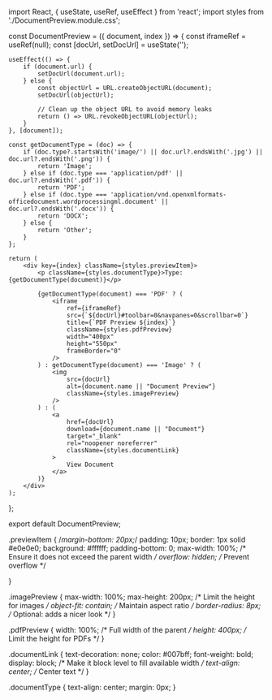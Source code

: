import React, { useState, useRef, useEffect } from 'react';
import styles from './DocumentPreview.module.css';

const DocumentPreview = ({ document, index }) => {
    const iframeRef = useRef(null);
    const [docUrl, setDocUrl] = useState('');

    useEffect(() => {
        if (document.url) {
            setDocUrl(document.url);
        } else {
            const objectUrl = URL.createObjectURL(document);
            setDocUrl(objectUrl);

            // Clean up the object URL to avoid memory leaks
            return () => URL.revokeObjectURL(objectUrl);
        }
    }, [document]);

    const getDocumentType = (doc) => {
        if (doc.type?.startsWith('image/') || doc.url?.endsWith('.jpg') || doc.url?.endsWith('.png')) {
            return 'Image';
        } else if (doc.type === 'application/pdf' || doc.url?.endsWith('.pdf')) {
            return 'PDF';
        } else if (doc.type === 'application/vnd.openxmlformats-officedocument.wordprocessingml.document' || doc.url?.endsWith('.docx')) {
            return 'DOCX';
        } else {
            return 'Other';
        }
    };

    return (
        <div key={index} className={styles.previewItem}>
            <p className={styles.documentType}>Type: {getDocumentType(document)}</p>

            {getDocumentType(document) === 'PDF' ? (
                <iframe
                    ref={iframeRef}
                    src={`${docUrl}#toolbar=0&navpanes=0&scrollbar=0`}
                    title={`PDF Preview ${index}`}
                    className={styles.pdfPreview}
                    width="400px"
                    height="550px"
                    frameBorder="0"
                />
            ) : getDocumentType(document) === 'Image' ? (
                <img
                    src={docUrl}
                    alt={document.name || "Document Preview"}
                    className={styles.imagePreview}
                />
            ) : (
                <a
                    href={docUrl}
                    download={document.name || "Document"}
                    target="_blank"
                    rel="noopener noreferrer"
                    className={styles.documentLink}
                >
                    View Document
                </a>
            )}
        </div>
    );
};

export default DocumentPreview;




.previewItem {
    /*margin-bottom: 20px;*/
    padding: 10px;
    border: 1px solid #e0e0e0;
    background: #ffffff;
    padding-bottom: 0;
    max-width: 100%; /* Ensure it does not exceed the parent width */
    overflow: hidden; /* Prevent overflow */
    
}

.imagePreview {
    max-width: 100%;
    max-height: 200px; /* Limit the height for images */
    object-fit: contain; /* Maintain aspect ratio */
    border-radius: 8px; /* Optional: adds a nicer look */
}

.pdfPreview {
    width: 100%; /* Full width of the parent */
    height: 400px; /* Limit the height for PDFs */
}

.documentLink {
    text-decoration: none;
    color: #007bff;
    font-weight: bold;
    display: block; /* Make it block level to fill available width */
    text-align: center; /* Center text */
}

.documentType {
    text-align: center;
    margin: 0px;
}
